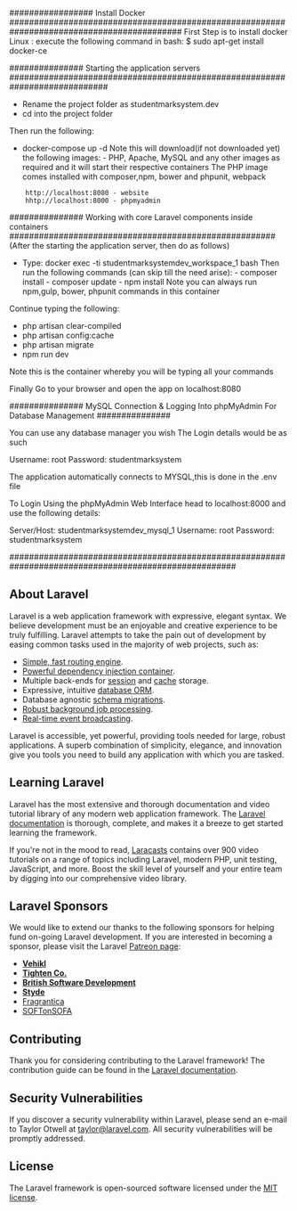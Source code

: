 

################# Install Docker ###########################################################################################
 First Step is to install docker
 Linux : execute the following command in bash: 
 $ sudo apt-get install docker-ce

############### Starting the application servers ############################################################################
   - Rename the project folder as studentmarksystem.dev
   - cd into the project folder
   
   Then run the following:
   - docker-compose up -d
   Note this will download(if not downloaded yet) the following images:
    - PHP, Apache, MySQL and any other images as required
    and it will start their respective containers
    The PHP image comes installed with composer,npm, bower and phpunit, webpack
```
    http://localhost:8080 - website
    hhtp://localhost:8000 - phpmyadmin
```
############### Working with core Laravel components inside containers ######################################################
    (After the starting the application server, then do as follows)
   - Type: docker exec -ti studentmarksystemdev_workspace_1 bash
    Then run the following commands (can skip till the need arise):
    - composer install
    - composer update
    - npm install
    Note you can always run npm,gulp, bower, phpunit commands in this container

  Continue typing the following:
 - php artisan clear-compiled
 - php artisan config:cache
 - php artisan migrate
 - npm run dev

Note this is the container whereby you will be typing all your commands

 Finally
 Go to your browser and open the app on localhost:8080
 
############### MySQL Connection & Logging Into phpMyAdmin For Database Management ###############

You can use any database manager you wish 
The Login details would be as such

Username: root
Password: studentmarksystem

The application automatically connects to MYSQL,this is done in the .env file

To Login Using the phpMyAdmin Web Interface head to localhost:8000 and use the following details:

Server/Host: studentmarksystemdev_mysql_1
Username: root
Password: studentmarksystem

######################################################################################################

## About Laravel

Laravel is a web application framework with expressive, elegant syntax. We believe development must be an enjoyable and creative experience to be truly fulfilling. Laravel attempts to take the pain out of development by easing common tasks used in the majority of web projects, such as:

- [Simple, fast routing engine](https://laravel.com/docs/routing).
- [Powerful dependency injection container](https://laravel.com/docs/container).
- Multiple back-ends for [session](https://laravel.com/docs/session) and [cache](https://laravel.com/docs/cache) storage.
- Expressive, intuitive [database ORM](https://laravel.com/docs/eloquent).
- Database agnostic [schema migrations](https://laravel.com/docs/migrations).
- [Robust background job processing](https://laravel.com/docs/queues).
- [Real-time event broadcasting](https://laravel.com/docs/broadcasting).

Laravel is accessible, yet powerful, providing tools needed for large, robust applications. A superb combination of simplicity, elegance, and innovation give you tools you need to build any application with which you are tasked.

## Learning Laravel

Laravel has the most extensive and thorough documentation and video tutorial library of any modern web application framework. The [Laravel documentation](https://laravel.com/docs) is thorough, complete, and makes it a breeze to get started learning the framework.

If you're not in the mood to read, [Laracasts](https://laracasts.com) contains over 900 video tutorials on a range of topics including Laravel, modern PHP, unit testing, JavaScript, and more. Boost the skill level of yourself and your entire team by digging into our comprehensive video library.

## Laravel Sponsors

We would like to extend our thanks to the following sponsors for helping fund on-going Laravel development. If you are interested in becoming a sponsor, please visit the Laravel [Patreon page](http://patreon.com/taylorotwell):

- **[Vehikl](http://vehikl.com)**
- **[Tighten Co.](https://tighten.co)**
- **[British Software Development](https://www.britishsoftware.co)**
- **[Styde](https://styde.net)**
- [Fragrantica](https://www.fragrantica.com)
- [SOFTonSOFA](https://softonsofa.com/)

## Contributing

Thank you for considering contributing to the Laravel framework! The contribution guide can be found in the [Laravel documentation](http://laravel.com/docs/contributions).

## Security Vulnerabilities

If you discover a security vulnerability within Laravel, please send an e-mail to Taylor Otwell at taylor@laravel.com. All security vulnerabilities will be promptly addressed.

## License

The Laravel framework is open-sourced software licensed under the [MIT license](http://opensource.org/licenses/MIT).
